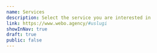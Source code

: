 ```yaml
---
name: Services
description: Select the service you are interested in
link: https://www.webo.agency/#uslugi
showInNav: true
draft: true
public: false
---
```

